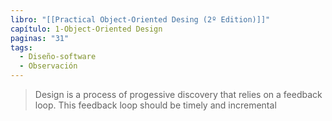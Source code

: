 ```yaml
---
libro: "[[Practical Object-Oriented Desing (2º Edition)]]"
capítulo: 1-Object-Oriented Design
paginas: "31"
tags:
  - Diseño-software
  - Observación
---
```

>Design is a process of progessive discovery that relies on a feedback loop. This feedback loop should be timely and incremental